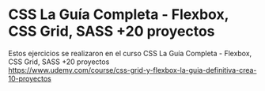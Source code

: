 # CSS La Guía Completa - Flexbox, CSS Grid, SASS +20 proyectos
Estos ejercicios se realizaron en el curso CSS La Guía Completa - Flexbox, CSS Grid, SASS +20 proyectos </br>
https://www.udemy.com/course/css-grid-y-flexbox-la-guia-definitiva-crea-10-proyectos
